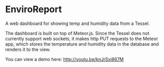 EnviroReport
============

A web dashboard for showing temp and humidity data from a Tessel.

The dashboard is built on top of Meteor.js.  Since the Tessel does not currently support web sockets, it makes http PUT requests to the Meteor app, which stores the temperature and humidity data in the database and renders it to the view.

You can view a demo here: http://youtu.be/knJrSxi867M
